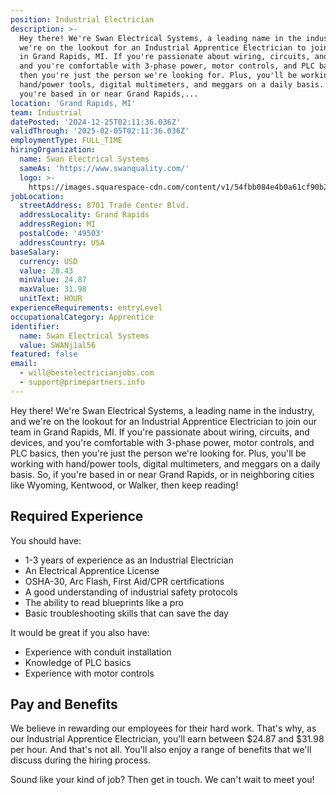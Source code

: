```yaml
---
position: Industrial Electrician
description: >-
  Hey there! We're Swan Electrical Systems, a leading name in the industry, and
  we're on the lookout for an Industrial Apprentice Electrician to join our team
  in Grand Rapids, MI. If you're passionate about wiring, circuits, and devices,
  and you're comfortable with 3-phase power, motor controls, and PLC basics,
  then you're just the person we're looking for. Plus, you'll be working with
  hand/power tools, digital multimeters, and meggars on a daily basis. So, if
  you're based in or near Grand Rapids,...
location: 'Grand Rapids, MI'
team: Industrial
datePosted: '2024-12-25T02:11:36.036Z'
validThrough: '2025-02-05T02:11:36.036Z'
employmentType: FULL_TIME
hiringOrganization:
  name: Swan Electrical Systems
  sameAs: 'https://www.swanquality.com/'
  logo: >-
    https://images.squarespace-cdn.com/content/v1/54fbb084e4b0a61cf90b2a6b/1511915437509-KMEEKDHKFLZ8J2AD7Y8M/SWAN_logo_horz_black.jpg?format=1500w
jobLocation:
  streetAddress: 8701 Trade Center Blvd.
  addressLocality: Grand Rapids
  addressRegion: MI
  postalCode: '49503'
  addressCountry: USA
baseSalary:
  currency: USD
  value: 28.43
  minValue: 24.87
  maxValue: 31.98
  unitText: HOUR
experienceRequirements: entryLevel
occupationalCategory: Apprentice
identifier:
  name: Swan Electrical Systems
  value: SWANj1al56
featured: false
email:
  - will@bestelectricianjobs.com
  - support@primepartners.info
---
```




Hey there! We're Swan Electrical Systems, a leading name in the industry, and we're on the lookout for an Industrial Apprentice Electrician to join our team in Grand Rapids, MI. If you're passionate about wiring, circuits, and devices, and you're comfortable with 3-phase power, motor controls, and PLC basics, then you're just the person we're looking for. Plus, you'll be working with hand/power tools, digital multimeters, and meggars on a daily basis. So, if you're based in or near Grand Rapids, or in neighboring cities like Wyoming, Kentwood, or Walker, then keep reading!

## Required Experience

You should have:

- 1-3 years of experience as an Industrial Electrician
- An Electrical Apprentice License
- OSHA-30, Arc Flash, First Aid/CPR certifications
- A good understanding of industrial safety protocols
- The ability to read blueprints like a pro
- Basic troubleshooting skills that can save the day

It would be great if you also have:

- Experience with conduit installation
- Knowledge of PLC basics
- Experience with motor controls

## Pay and Benefits

We believe in rewarding our employees for their hard work. That's why, as our Industrial Apprentice Electrician, you'll earn between $24.87 and $31.98 per hour. And that's not all. You'll also enjoy a range of benefits that we'll discuss during the hiring process.

Sound like your kind of job? Then get in touch. We can't wait to meet you!
